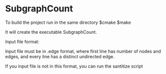# SubgraphCount
To build the project run in the same directory 
$cmake
$make 

It will create the executable SubgraphCount.

Input file format:

Input file must be in .edge format, 
where first line has number of nodes and edges, 
and every line has a distinct undirected edge.

If you input file is not in this format, you can 
run the santitize script

